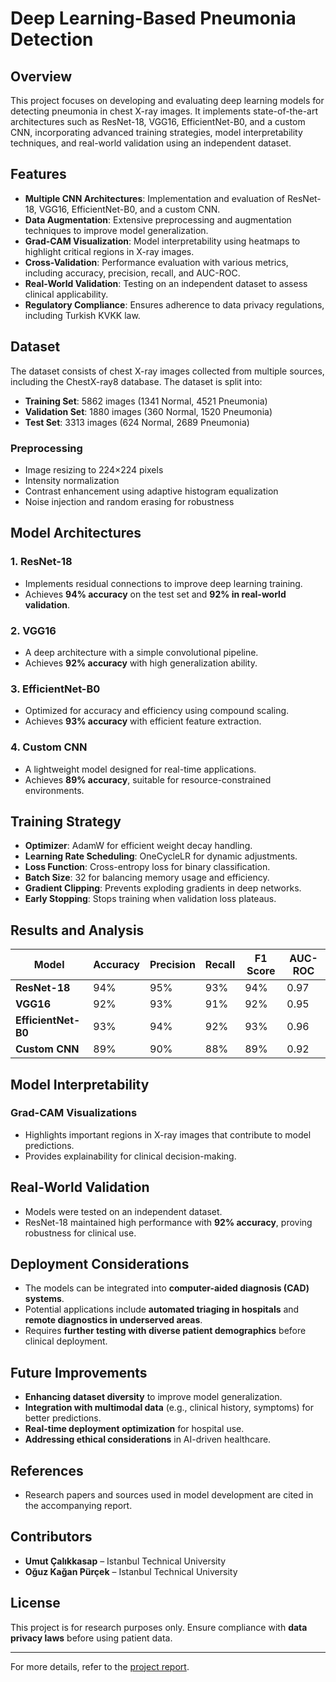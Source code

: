 # Deep Learning-Based Pneumonia Detection

## Overview
This project focuses on developing and evaluating deep learning models for detecting pneumonia in chest X-ray images. It implements state-of-the-art architectures such as ResNet-18, VGG16, EfficientNet-B0, and a custom CNN, incorporating advanced training strategies, model interpretability techniques, and real-world validation using an independent dataset.

## Features
- **Multiple CNN Architectures**: Implementation and evaluation of ResNet-18, VGG16, EfficientNet-B0, and a custom CNN.
- **Data Augmentation**: Extensive preprocessing and augmentation techniques to improve model generalization.
- **Grad-CAM Visualization**: Model interpretability using heatmaps to highlight critical regions in X-ray images.
- **Cross-Validation**: Performance evaluation with various metrics, including accuracy, precision, recall, and AUC-ROC.
- **Real-World Validation**: Testing on an independent dataset to assess clinical applicability.
- **Regulatory Compliance**: Ensures adherence to data privacy regulations, including Turkish KVKK law.

## Dataset
The dataset consists of chest X-ray images collected from multiple sources, including the ChestX-ray8 database. The dataset is split into:
- **Training Set**: 5862 images (1341 Normal, 4521 Pneumonia)
- **Validation Set**: 1880 images (360 Normal, 1520 Pneumonia)
- **Test Set**: 3313 images (624 Normal, 2689 Pneumonia)

### Preprocessing
- Image resizing to 224×224 pixels
- Intensity normalization
- Contrast enhancement using adaptive histogram equalization
- Noise injection and random erasing for robustness

## Model Architectures
### 1. ResNet-18
- Implements residual connections to improve deep learning training.
- Achieves **94% accuracy** on the test set and **92% in real-world validation**.

### 2. VGG16
- A deep architecture with a simple convolutional pipeline.
- Achieves **92% accuracy** with high generalization ability.

### 3. EfficientNet-B0
- Optimized for accuracy and efficiency using compound scaling.
- Achieves **93% accuracy** with efficient feature extraction.

### 4. Custom CNN
- A lightweight model designed for real-time applications.
- Achieves **89% accuracy**, suitable for resource-constrained environments.

## Training Strategy
- **Optimizer**: AdamW for efficient weight decay handling.
- **Learning Rate Scheduling**: OneCycleLR for dynamic adjustments.
- **Loss Function**: Cross-entropy loss for binary classification.
- **Batch Size**: 32 for balancing memory usage and efficiency.
- **Gradient Clipping**: Prevents exploding gradients in deep networks.
- **Early Stopping**: Stops training when validation loss plateaus.

## Results and Analysis
| Model          | Accuracy | Precision | Recall | F1 Score | AUC-ROC |
|---------------|---------|----------|--------|---------|--------|
| **ResNet-18** | 94%     | 95%      | 93%    | 94%     | 0.97   |
| **VGG16**     | 92%     | 93%      | 91%    | 92%     | 0.95   |
| **EfficientNet-B0** | 93% | 94% | 92% | 93% | 0.96 |
| **Custom CNN** | 89%    | 90%      | 88%    | 89%     | 0.92   |

## Model Interpretability
### Grad-CAM Visualizations
- Highlights important regions in X-ray images that contribute to model predictions.
- Provides explainability for clinical decision-making.

## Real-World Validation
- Models were tested on an independent dataset.
- ResNet-18 maintained high performance with **92% accuracy**, proving robustness for clinical use.

## Deployment Considerations
- The models can be integrated into **computer-aided diagnosis (CAD) systems**.
- Potential applications include **automated triaging in hospitals** and **remote diagnostics in underserved areas**.
- Requires **further testing with diverse patient demographics** before clinical deployment.

## Future Improvements
- **Enhancing dataset diversity** to improve model generalization.
- **Integration with multimodal data** (e.g., clinical history, symptoms) for better predictions.
- **Real-time deployment optimization** for hospital use.
- **Addressing ethical considerations** in AI-driven healthcare.

## References
- Research papers and sources used in model development are cited in the accompanying report.

## Contributors
- **Umut Çalıkkasap** – Istanbul Technical University
- **Oğuz Kağan Pürçek** – Istanbul Technical University

## License
This project is for research purposes only. Ensure compliance with **data privacy laws** before using patient data.

---
For more details, refer to the [project report](DL_Final_REPORT.pdf).
